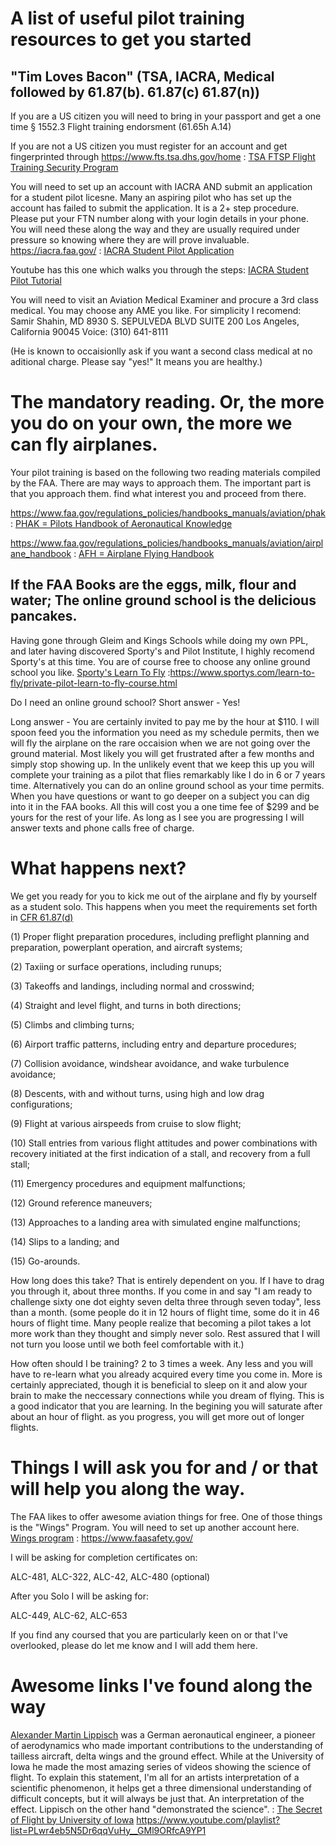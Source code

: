 
# A list of useful pilot training resources to get you started

## "Tim Loves Bacon" (TSA, IACRA, Medical followed by 61.87(b). 61.87(c)  61.87(n))

If you are a US citizen you will need to bring in your passport and get a one time § 1552.3 Flight training endorsment
(61.65h A.14)

If you are not a US citizen you must register for an account and get fingerprinted through https://www.fts.tsa.dhs.gov/home :
<a href="https://www.fts.tsa.dhs.gov/home" target="_blank">TSA FTSP Flight Training Security Program</a>

You will need to set up an account with IACRA AND submit an application for a student pilot licesne. Many an aspiring pilot who has set up the account has failed to submit the application. It is a 2+ step procedure. Please put your FTN number along with your login details in your phone. You will need these along the way and they are usually required under pressure so knowing where they are will prove invaluable.  https://iacra.faa.gov/ :
<a href="https://iacra.faa.gov/" target="_blank">IACRA Student Pilot Application</a>

Youtube has this one which walks you through the steps:
<a href="https://www.youtube.com/watch?v=EKp6rr6TJvU" target="_blank">IACRA Student Pilot Tutorial</a>

You will need to visit an Aviation Medical Examiner and procure a 3rd class medical. You may choose any AME you like. For simplicity I recomend:
Samir Shahin, MD
8930 S. SEPULVEDA BLVD SUITE 200
Los Angeles, California 90045
Voice: (310) 641-8111

(He is known to occaisionlly ask if you want a second class medical at no aditional charge. Please say "yes!" It means you are healthy.)


# The mandatory reading. Or, the more you do on your own, the more we can fly airplanes.

Your pilot training is based on the following two reading materials compiled by the FAA. There are may ways to approach them. The important part is that you approach them. find what interest you and proceed from there.

https://www.faa.gov/regulations_policies/handbooks_manuals/aviation/phak :
<a href="https://www.faa.gov/regulations_policies/handbooks_manuals/aviation/phak" target="_blank">PHAK = Pilots Handbook of Aeronautical Knowledge</a>

https://www.faa.gov/regulations_policies/handbooks_manuals/aviation/airplane_handbook :
<a href="https://www.faa.gov/regulations_policies/handbooks_manuals/aviation/airplane_handbook" target="_blank">AFH = Airplane Flying Handbook</a>

## If the FAA Books are the eggs, milk, flour and water; The online ground school is the delicious pancakes.

Having gone through Gleim and Kings Schools while doing my own PPL, and later having discovered Sporty's and Pilot Institute, I highly recomend Sporty's at this time. You are of course free to choose any online ground school you like. <a href="https://www.sportys.com/learn-to-fly/private-pilot-learn-to-fly-course.html" target="_blank">Sporty's Learn To Fly</a>  :https://www.sportys.com/learn-to-fly/private-pilot-learn-to-fly-course.html

Do I need an online ground school? 
Short answer - Yes!

Long answer - You are certainly invited to pay me by the hour at $110. I will spoon feed you the information you need as my schedule permits, then we will fly the airplane on the rare occaision when we are not going over the ground material. Most likely you will get frustrated after a few months and simply stop showing up. In the unlikely event that we keep this up you will complete your training as a pilot that flies remarkably like I do in 6 or 7 years time. Alternatively you can do an online ground school as your time permits. When you have questions or want to go deeper on a subject you can dig into it in the FAA books. All this will cost you a one time fee of $299 and be yours for the rest of your life. As long as I see you are progressing I will answer texts and phone calls free of charge.

# What happens next?

We get you ready for you to kick me out of the airplane and fly by yourself as a student solo. This happens when you meet the requirements set forth in <a href="https://www.ecfr.gov/current/title-14/chapter-I/subchapter-D/part-61/subpart-C/section-61.87" target="_blank">CFR 61.87(d)</a>

(1) Proper flight preparation procedures, including preflight planning and preparation, powerplant operation, and aircraft systems; 

(2) Taxiing or surface operations, including runups; 

(3) Takeoffs and landings, including normal and crosswind; 

(4) Straight and level flight, and turns in both directions; 

(5) Climbs and climbing turns; 

(6) Airport traffic patterns, including entry and departure procedures; 

(7) Collision avoidance, windshear avoidance, and wake turbulence avoidance; 

(8) Descents, with and without turns, using high and low drag configurations; 

(9) Flight at various airspeeds from cruise to slow flight; 

(10) Stall entries from various flight attitudes and power combinations with recovery initiated at the first indication of a stall, and recovery from a full stall; 

(11) Emergency procedures and equipment malfunctions; 

(12) Ground reference maneuvers; 

(13) Approaches to a landing area with simulated engine malfunctions; 

(14) Slips to a landing; and 

(15) Go-arounds.

How long does this take? That is entirely dependent on you. If I have to drag you through it, about three months. If you come in and say "I am ready to challenge sixty one dot eighty seven delta three through seven today", less than a month. (some people do it in 12 hours of flight time, some do it in 46 hours of flight time. Many people realize that becoming a pilot takes a lot more work than they thought and simply never solo. Rest assured that I will not turn you loose until we both feel comfortable with it.)

How often should I be training? 2 to 3 times a week. Any less and you will have to re-learn what you already acquired every time you come in. More is certainly appreciated, though it is beneficial to sleep on it and alow your brain to make the neccessary connections while you dream of flying. This is a good indicator that you are learning. In the begining you will saturate after about an hour of flight. as you progress, you will get more out of longer flights.


# Things I will ask you for and / or that will help you along the way.

The FAA likes to offer awesome aviation things for free. One of those things is the "Wings" Program. You will need to set up another account here. 
<a href="https://www.faasafety.gov/" target="_blank">Wings program</a> : https://www.faasafety.gov/

I will be asking for completion certificates on:

ALC-481, ALC-322, ALC-42, ALC-480 (optional)

After you Solo I will be asking for:

ALC-449, ALC-62, ALC-653

If you find any coursed that you are particularly keen on or that I've overlooked, please do let me know and I will add them here.


# Awesome links I've found along the way

<a href="https://en.wikipedia.org/wiki/Alexander_Lippisch" target="_blank">Alexander Martin Lippisch</a> was a German aeronautical engineer, a pioneer of aerodynamics who made important contributions to the understanding of tailless aircraft, delta wings and the ground effect. While at the University of Iowa he made the most amazing series of videos showing the science of flight. To explain this statement, I'm all for an artists interpretation of a scientific phenomenon, it helps get a three dimensional understanding of difficult concepts, but it will always be just that. An interpretation of the effect. Lippisch on the other hand "demonstrated the science". : <a href="https://www.youtube.com/playlist?list=PLwr4eb5N5Dr6qqVuHy__GMl9ORfcA9YP1" target="_blank">The Secret of Flight by University of Iowa</a>
https://www.youtube.com/playlist?list=PLwr4eb5N5Dr6qqVuHy__GMl9ORfcA9YP1 
